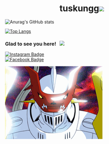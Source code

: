 ### <h1 align="center">tuskungg<img src="https://raw.githubusercontent.com/iampavangandhi/iampavangandhi/master/gifs/Hi.gif" width="30px"></h1>

![Anurag's GitHub stats](https://github-readme-stats.vercel.app/api?username=tuskingcup&show_icons=true&theme=tokyonight)

[![Top Langs](https://github-readme-stats.vercel.app/api/top-langs/?username=tuskingcup&langs_count=8&theme=tokyonight)](https://github.com/anuraghazra/github-readme-stats)

### Glad to see you here! &nbsp; ![](https://visitor-badge.glitch.me/badge?page_id=huato112.huato112&style=flat-square&color=0088cc)
[![Instagram Badge](https://img.shields.io/badge/-Instagram-e4405f?style=flat-square&logo=Instagram&logoColor=white)](https://instagram.com/tuskungg/)<br>
[![Facebook Badge](https://cdn3.iconfinder.com/data/icons/free-social-icons/67/facebook_square-128.png)](https://www.facebook.com/rapeepat.klamjeen/)

![Dukeon](./image/dukemon.gif)

